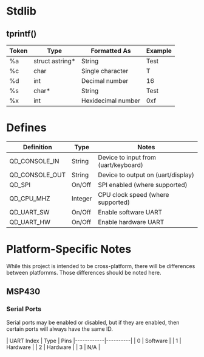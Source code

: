 
# Stdlib

## tprintf()


| Token  | Type               | Formatted As       | Example   |
|--------|--------------------|--------------------|-----------|
| %a     | struct astring\*   | String             | Test      |
| %c     | char               | Single character   | T         |
| %d     | int                | Decimal number     | 16        |
| %s     | char\*             | String             | Test      |
| %x     | int                | Hexidecimal number | 0xf       |

# Defines

| Definition      | Type    | Notes                                  |
|-----------------|---------|----------------------------------------|
| QD\_CONSOLE\_IN   | String  | Device to input from (uart/keyboard)   |
| QD\_CONSOLE\_OUT  | String  | Device to output on (uart/display)     |
| QD\_SPI          | On/Off  | SPI enabled (where supported)          |
| QD\_CPU\_MHZ      | Integer | CPU clock speed (where supported)      |
| QD\_UART\_SW      | On/Off  | Enable software UART                   |
| QD\_UART\_HW      | On/Off  | Enable hardware UART                   |

# Platform-Specific Notes

While this project is intended to be cross-platform, there will be differences
between platfornms. Those differences should be noted here.

## MSP430

### Serial Ports

Serial ports may be enabled or disabled, but if they are enabled, then certain
ports will always have the same ID.

| UART Index | Type     | Pins
|------------|----------|
| 0          | Software | 
| 1          | Hardware |
| 2          | Hardware |
| 3          | N/A      |

